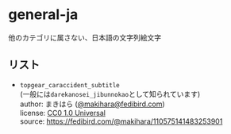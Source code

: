 # general-ja

他のカテゴリに属さない、日本語の文字列絵文字

## リスト

- `topgear_caraccident_subtitle`\
  (一般には`darekanosei_jibunnokao`として知られています)\
  author: まきはら ([@makihara@fedibird.com](https://fedibird.com/@makihara))\
  license: [CC0 1.0 Universal](https://creativecommons.org/publicdomain/zero/1.0/)\
  source: https://fedibird.com/@makihara/110575141483253901
